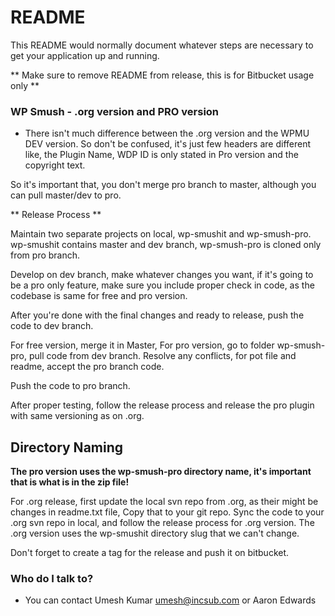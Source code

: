 # README #

This README would normally document whatever steps are necessary to get your application up and running.

** Make sure to remove README from release, this is for Bitbucket usage only **

### WP Smush - .org version and PRO version ###

* There isn't much difference between the .org version and the WPMU DEV version. So don't be confused, it's just few headers are different like, the Plugin Name, WDP ID is only stated in Pro version and the copyright text.

So it's important that, you don't merge pro branch to master, although you can pull master/dev to pro.

** Release Process **


Maintain two separate projects on local, wp-smushit and wp-smush-pro. wp-smushit contains master and dev branch, wp-smush-pro is cloned only from pro branch.


Develop on dev branch, make whatever changes you want, if it's going to be a pro only feature, make sure you include proper check in code, as the codebase is same for free and pro version.

After you're done with the final changes and ready to release, push the code to dev branch.

For free version, merge it in Master, For pro version, go to folder wp-smush-pro, pull code from dev branch. Resolve any conflicts, for pot file and readme, accept the pro branch code.

Push the code to pro branch. 

After proper testing, follow the release process and release the pro plugin with same versioning as on .org.
## Directory Naming ##
**The pro version uses the wp-smush-pro directory name, it's important that is what is in the zip file!**

For .org release, first update the local svn repo from .org, as their might be changes in readme.txt file, Copy that to your git repo. Sync the code to your .org svn repo in local, and follow the release process for .org version. The .org version uses the wp-smushit directory slug that we can't change.

Don't forget to create a tag for the release and push it on bitbucket.

### Who do I talk to? ###

* You can contact Umesh Kumar <umesh@incsub.com> or Aaron Edwards